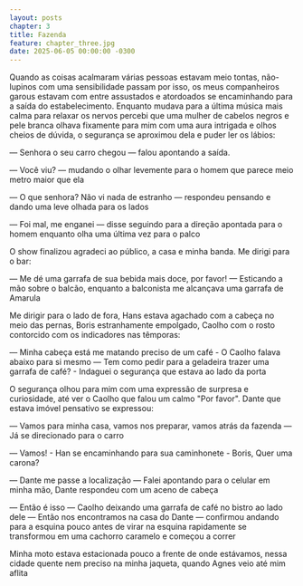 ```yaml
---
layout: posts
chapter: 3
title: Fazenda
feature: chapter_three.jpg
date: 2025-06-05 00:00:00 -0300
---
```


Quando as coisas acalmaram várias pessoas estavam meio tontas, não-lupinos com uma sensibilidade passam por isso, os meus companheiros garous estavam com entre assustados e atordoados se encaminhando para a saída do estabelecimento. Enquanto mudava para a última música mais calma para relaxar os nervos percebi que uma mulher de cabelos negros e pele branca olhava fixamente para mim com uma aura intrigada e olhos cheios de dúvida, o segurança se aproximou dela e puder ler os lábios:

— Senhora o seu carro chegou — falou apontando a saída.

— Você viu? — mudando o olhar levemente para o homem que parece meio metro maior que ela

— O que senhora? Não vi nada de estranho — respondeu pensando e dando uma leve olhada para os lados

— Foi mal, me enganei — disse seguindo para a direção apontada para o homem enquanto olha uma última vez para o palco

O show finalizou agradeci ao público, a casa e minha banda. Me dirigi para o bar:

— Me dé uma garrafa de sua bebida mais doce, por favor! — Esticando a mão sobre o balcão, enquanto a balconista me alcançava uma garrafa de Amarula

Me dirigir para o lado de fora, Hans estava agachado com a cabeça no meio das pernas, Boris estranhamente empolgado, Caolho com o rosto contorcido com os indicadores nas têmporas:

— Minha cabeça está me matando preciso de um café - O Caolho falava abaixo para si mesmo
— Tem como pedir para a geladeira trazer uma garrafa de café? - Indaguei o segurança que estava ao lado da porta

O segurança olhou para mim com uma expressão de surpresa e curiosidade, até ver o Caolho que falou um calmo "Por favor". Dante que estava imóvel pensativo se expressou:

— Vamos para minha casa, vamos nos preparar, vamos atrás da fazenda — Já se direcionado para o carro

— Vamos! - Han se encaminhando para sua caminhonete - Boris, Quer uma carona?

— Dante me passe a localização — Falei apontando para o celular em minha mão, Dante respondeu com um aceno de cabeça

— Então é isso — Caolho deixando uma garrafa de café no bistro ao lado dele — Então nos encontramos na casa do Dante — confirmou andando para a esquina pouco antes de virar na esquina rapidamente se transformou em uma cachorro caramelo e começou a correr

Minha moto estava estacionada pouco a frente de onde estávamos, nessa cidade quente nem preciso na minha jaqueta, quando Agnes veio até mim aflita
